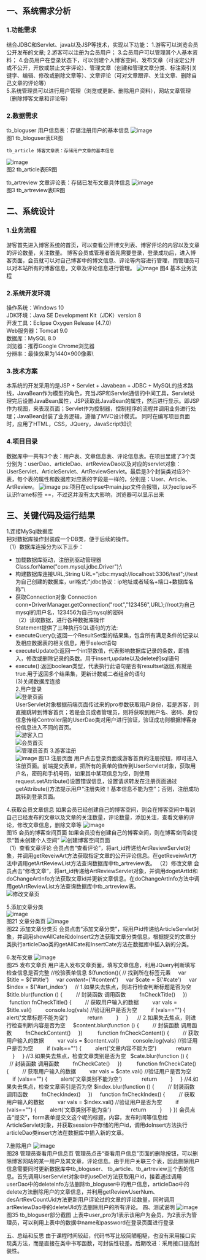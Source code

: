 ## 一、系统需求分析  
  ### 1.功能需求  
结合JDBC和Servlet、java以及JSP等技术，实现以下功能：
	1.游客可以浏览会员公开发布的文章;
	2.游客可以注册为会员用户； 
	3.会员用户可以管理其个人基本资料； 
	4.会员用户在登录状态下，可以创建个人博客空间、发布文章（可设定公开或不公开，开放或禁止文字评论）、管理文章（创建和管理文章分类、标注索引关键字、编辑、修改或删除文章等）、文章评论（可对文章跟评、关注文章、删除自己文章的评论等）  
	5.系统管理员可以进行用户管理（浏览或更新、删除用户资料），网站文章管理（删除博客文章和评论等）  
  ### 2.数据需求
tb_bloguser 用户信息表：存储注册用户的基本信息
![image](https://user-images.githubusercontent.com/59837343/125079567-5f470a80-e0f6-11eb-90ee-fab7924b0284.png)  
图1 tb_bloguser表ER图

	tb_article 博客文章表：存储用户文章的基本信息
![image](https://user-images.githubusercontent.com/59837343/125079625-6e2dbd00-e0f6-11eb-9f9a-86f4c1d4789c.png)  
图2 tb_article表ER图

tb_artreview 文章评论表：存储已发布文章具体信息
![image](https://user-images.githubusercontent.com/59837343/125079669-7a197f00-e0f6-11eb-8789-3007aa1056bc.png)  
图3 tb_artreview表ER图
## 二、系统设计
  ### 1.业务流程
游客首先进入博客系统的首页，可以查看公开博文列表、博客评论的内容以及文章的评论数量，关注数量。
博客会员或管理者首先需要登录，登录成功后，进入博客页面，会员就可以对自己博客中的博文信息、评论等内容进行管理，而管理员可以对本站所有的博客信息，文章及评论信息进行管理。
![image](https://user-images.githubusercontent.com/59837343/125079711-83a2e700-e0f6-11eb-8fd7-c33663adec58.png)
图4 基本业务流程
  ### 2.系统开发环境
操作系统：Windows 10\
JDK环境：Java SE Development Kit（JDK）version 8\
 开发工具：Eclipse Oxygen Release (4.7.0)\
Web服务器：Tomcat 9.0\
数据库：MySQL 8.0\
浏览器：推荐Google Chrome浏览器\
分辨率：最佳效果为1440×900像素\
  ### 3.技术方案
本系统的开发采用的是JSP + Servlet + Javabean + JDBC + MySQL的技术路线，JavaBean作为模型的角色，充当JSP和Servlet通信的中间工具，Servlet处理完后设置JavaBean属性，JSP读取此JavaBean的属性，然后进行显示。即JSP作为视图，来表现页面；Servlet作为控制器，控制程序的流程并调用业务进行处理；JavaBean封装了业务逻辑，遵循了MVC设计模式。
同时在编写项目页面时，应用了HTML，CSS，JQuery，JavaScript知识
  ### 4.项目目录
数据库中一共有3个表：用户表、文章信息表、评论信息表。在项目里建了3个类分别为：userDao、articleDao、artReviewDao以及对应的servlet对象：UserServlet、ArticleServlet、ArtReviewServlet。最后是3个封装类对应3个表，每个表的属性和数据库对应表的字段是一样的，分别是：User、Article、ArtReview。
![image](https://user-images.githubusercontent.com/59837343/125079862-ac2ae100-e0f6-11eb-9ffd-379fef42ace7.png)
ps:项目在eclipse中main.jsp文件会报错，以为eclipse不认识frame标签 ==，不过这并没有太大影响，浏览器可以显示出来
## 三、关键代码及运行结果
1.连接MySql数据库  
把对数据库操作封装成一个DB类，便于后续的操作。  
（1）数据库连接分为以下三步：  
* 加载数据库驱动，注册到驱动管理器Class.forName("com.mysql.jdbc.Driver");\
* 构建数据库连接URL,String URL="jdbc:mysql://localhost:3306/test";//test为自己创建的数据库，url格式:"jdbc协议：ip地址或者域名+端口+数据库名称"\
* 获取Connection对象 Connection conn=DriverManager.getConnection("root","123456",URL);//root为自己mysql的用户名，123456为自己mysql的密码\
  （2）读取数据，进行各种数据库操作   
Statement提供了三种执行SQL语句的方法:  
* executeQuery();返回一个ResultSet型的结果集，包含所有满足条件的记录以及相应数据表的相关信息，用于select语句  
* executeUpdate():返回一个int型数值，代表影响数据库记录的条数，即插入，修改或删除记录的条数。用于insert,update以及delete的sql语句  
* execute():返回boolean类型，代表执行此语句是否有resultset返回,有就是true.用于返回多个结果集，更新计数或二者组合的语句  
    (3)关闭数据库连接    
2.用户登录  
![登录页面](https://user-images.githubusercontent.com/59837343/125079988-d5e40800-e0f6-11eb-93ab-186b1674985a.png)  
UserServlet对象根据前端页面传过来的pro参数获取用户身份，若是游客，则直接跳转到博客首页；若是会员或者管理员，则将获取到用户名、密码、身份信息传给Controller层的UserDao类对用户进行验证，验证成功则根据博客身份信息进入不同的首页。  
![游客入口](https://user-images.githubusercontent.com/59837343/125081884-1e9cc080-e0f9-11eb-8889-636eda3d68dd.png)  
![会员首页](https://user-images.githubusercontent.com/59837343/125081934-2b211900-e0f9-11eb-8f49-535b7312f968.png)  
![管理员首页](https://user-images.githubusercontent.com/59837343/125081950-32e0bd80-e0f9-11eb-8b4c-a7e903fd836b.png) 
3.游客注册  
![image](https://user-images.githubusercontent.com/59837343/125081993-3b38f880-e0f9-11eb-8f3b-692916ebd90f.png)
图13  注册页面
用户点击登录页面或游客首页的注册按钮，即可进入注册页面。前端提交表单，把所有的表单的值传到UserServlet对象，获取用户名，密码和手机号码，如果其中某项信息为空，则使用request.setAttribute()设置错误信息，设置请求转发在注册页面通过getAttribute()方法提示用户“注册失败！基本信息不能为空”；否则，注册成功跳转到登录页面。

4.获取会员文章信息
如果会员已经创建自己的博客空间，则会在博客空间中看到自己已经发布的文章以及文章的关注数量，评论数量，添加关注，查看文章的评论，修改文章信息，删除文章等
![image](https://user-images.githubusercontent.com/59837343/125082046-49871480-e0f9-11eb-8778-10d9a6d9af2e.png)  
图15  会员的博客空间页面
如果会员没有创建自己的博客空间，则在博客空间会提示“暂未创建个人空间”
![创建博客空间页面](https://user-images.githubusercontent.com/59837343/125082064-50158c00-e0f9-11eb-8823-b42747da7070.png)  
（1）查看文章评论
会员点击“查看评论”，将art_id传递给ArtReviewServlet对象，并调用getReveiwArt方法获取指定文章的公开评论信息。在getReveiwArt方法中调用getArtReviewList方法查询数据库中tb_artreview表。
（2）修改文章
会员点击“修改文章”，将art_id传递给ArtReviewServlet对象，并调用dogetArtId和doChangeArtInfo方法获取文章id并更新文章信息。在doChangeArtInfo方法中调用getArtReviewList方法查询数据库中tb_artreview表。  
![修改文章页](https://user-images.githubusercontent.com/59837343/125082115-64f21f80-e0f9-11eb-9b91-3272052ab20e.png)

5.添加文章分类  
![image](https://user-images.githubusercontent.com/59837343/125082156-73d8d200-e0f9-11eb-8fe2-623f28cfbcb7.png)  
图21  文章分类页
![image](https://user-images.githubusercontent.com/59837343/125082184-7a674980-e0f9-11eb-9e62-8916a9fc188a.png)  
图22  添加文章分类页
会员点击“添加文章分类”，将用户id传递给ArticleServlet对象，并调用showAllCate和doInsert2方法获取文章分类信息，根据提交的文章分类执行articleDao类的getAllCate和InsertCate方法在数据库中插入新的分类。

6.发布文章
![image](https://user-images.githubusercontent.com/59837343/125082221-881ccf00-e0f9-11eb-81a6-7ea5fbb16ea1.png)  
图25  发布文章页
用户进入发布文章页面，填写文章信息，利用JQuery判断填写检查信息是否完整
//校验表单信息
	$(function(){
		// 找到所在标签元素
	    var $title = $('#title')
	    var $content=$('#content')
	    var $cate = $('#cate')
	    var $index = $('#art_index')
	    // 1.如果失去焦点，则进行检查判断标题是否为空
	    $title.blur(function () {
	        // 封装函数 调用函数
	        fnCheckTitle()
	    })
	    
	    function fnCheckTitle() {
	        // 获取用户输入的数据
	        var vals = $title.val()
	        console.log(vals)
			//验证用户是否为空
	        if (vals=="") {
	        	alert('文章标题不能为空')
	            return
	        }
	    }
	    
	 // 2.如果失去焦点，则进行检查判断内容是否为空
	    $content.blur(function () {
	        // 封装函数 调用函数
	        fnCheckContent()
	    })
	    
	    function fnCheckContent() {
	        // 获取用户输入的数据
	        var vals = $content.val()
	        console.log(vals)
			//验证用户是否为空
	        if (vals=="") {
	        	alert('文章内容不能为空')
	            return
	        }
	    }
	 //3.如果失去焦点，检查文章类别是否为空
	  $cate.blur(function () {
	        // 封装函数 调用函数
	        fnCheckCate()
	    })
	    
	    function fnCheckCate() {
	        // 获取用户输入的数据
	        var vals = $cate.val()
			//验证用户是否为空
	        if (vals=="") {
	        	alert('文章类别不能为空')
	            return
	        }
	    }
	 //4.如果失去焦点，检查文章索引是否为空
	 $index.blur(function () {
	        // 封装函数 调用函数
	        fnCheckIndex()
	    })
	    function fnCheckIndex() {
	        // 获取用户输入的数据
	        var vals = $index.val()
			//验证用户是否为空
	        if (vals=="") {
	        	alert('文章类别不能为空')
	            return
	        }
	    }
	})
会员点击“提交”，form表单提交文这个呢的标题，内容，发布时间等信息给ArticleServlet对象，并获取session中存储的用户id，调用doInsert方法执行articleDao类insert方法在数据库中插入新的文章。

7.删除用户
![image](https://user-images.githubusercontent.com/59837343/125082287-9d91f900-e0f9-11eb-8914-1ffba82a7bfb.png)  
图28  管理员查看用户信息页
管理员点击“查看用户信息”页面的删除按钮，可以删除博客网站的某一用户及其文章，评论信息。由于用户关联三个表，因此删除用户信息需要同时更新数据库中tb_bloguser、 tb_article、tb_artreview三个表的信息。首先调用UserServlet对象中的useDel方法获取用户id，接着通过调用userDao中的deleteInfo方法删除tb_bloguser中的用户信息，articleDao中的delete方法删除用户的文章信息，并利用getReviewUserNum、desArtRevCountUid方法更新用户评论过的文章的评论数量，同时调用artReviewDao中的deleteUId方法删除用户的所有评论。
四、测试说明
![image](https://user-images.githubusercontent.com/59837343/125082329-abe01500-e0f9-11eb-8ddb-046bb522cd05.png)
图35  tb_bloguser部分截图
上表中user_pro为1表示该用户为会员，为2表示为管理员，可以利用上表中的数据中name和password在登录页面进行登录

五、总结和反思
由于课程时间较赶，代码书写比较简陋粗糙，也没有采用接口实现类方法，而是直接在类中书写函数，可封装性较差。后期改进：采用接口提高封装性。









